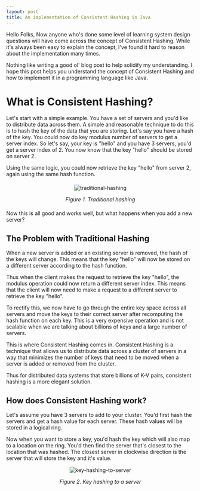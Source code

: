```yaml
---
layout: post
title: An implementation of Consistent Hashing in Java
---
```


Hello Folks, Now anyone who's done some level of learning system design questions will have come across the concept of Consistent Hashing. While it's always been easy to explain the concept, I've found it hard to reason about the implementation many times.

Nothing like writing a good ol' blog post to help solidify my understanding. I hope this post helps you understand the concept of Consistent Hashing and how to implement it in a programming language like Java.

# What is Consistent Hashing?

Let's start with a simple example. You have a set of servers and you'd like to distribute data across them. A simple and reasonable technique to do this is to hash the key of the data that you are storing. Let's say you have a hash of the key. You could now do key modulus number of servers to get a server index. So let's say, your key is "hello" and you have 3 servers, you'd get a server index of 2. You now know that the key "hello" should be stored on server 2.

Using the same logic, you could now retrieve the key "hello" from server 2, again using the same hash function.

<div style="text-align: center; margin: 20px 0;">
  <img src="{{ site.baseurl }}/images/consistent-hashing/traditional_hashing.png" alt="traditional-hashing">
  <p><em>Figure 1. Traditional hashing</em></p>
</div>

Now this is all good and works well, but what happens when you add a new server?

## The Problem with Traditional Hashing

When a new server is added or an existing server is removed, the hash of the keys will change. This means that the key "hello" will now be stored on a different server according to the hash function. 

Thus when the client makes the request to retrieve the key "hello", the modulus operation could now return a different server index. This means that the client will now need to make a request to a different server to retrieve the key "hello".

To rectify this, we now have to go through the entire key space across all servers and move the keys to their correct server after recomputing the hash function on each key. This is a very expensive operation and is not scalable when we are talking about billions of keys and a large number of servers.

This is where Consistent Hashing comes in. Consistent Hashing is a technique that allows us to distribute data across a cluster of servers in a way that minimizes the number of keys that need to be moved when a server is added or removed from the cluster.

Thus for distributed data systems that store billions of K-V pairs, consistent hashing is a more elegant solution.

## How does Consistent Hashing work?

Let's assume you have 3 servers to add to your cluster. You'd first hash the servers and get a hash value for each server. These hash values will be stored in a logical ring. 

Now when you want to store a key, you'd hash the key which will also map to a location on the ring. You'd then find the server that's closest to the location that was hashed. The closest server in clockwise direction is the server that will store the key and it's value.

<div style="text-align: center; margin: 15px 0;">
  <img src="{{ site.baseurl }}/images/consistent-hashing/hash_ring_hashing_to_server.png" alt="key-hashing-to-server">
  <p><em>Figure 2. Key hashing to a server</em></p>
</div>


